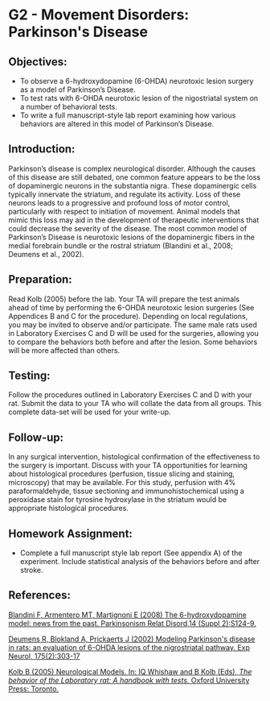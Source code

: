 # G2 - Movement Disorders: Parkinson's Disease

## Objectives:

* To observe a 6-hydroxydopamine \(6-OHDA\) neurotoxic lesion surgery as a model of Parkinson’s Disease.
* To test rats with 6-OHDA neurotoxic lesion of the nigostriatal system on a number of behavioral tests.
* To write a full manuscript-style lab report examining how various behaviors are altered in this model of Parkinson’s Disease.

## Introduction:

Parkinson’s disease is complex neurological disorder. Although the causes of this disease are still debated, one common feature appears to be the loss of dopaminergic neurons in the substantia nigra. These dopaminergic cells typically innervate the striatum, and regulate its activity. Loss of these neurons leads to a progressive and profound loss of motor control, particularly with respect to initiation of movement. Animal models that mimic this loss may aid in the development of therapeutic interventions that could decrease the severity of the disease. The most common model of Parkinson’s Disease is neurotoxic lesions of the dopaminergic fibers in the medial forebrain bundle or the rostral striatum \(Blandini et al., 2008; Deumens et al., 2002\).

## Preparation:

Read Kolb \(2005\) before the lab. Your TA will prepare the test animals ahead of time by performing the 6-OHDA neurotoxic lesion surgeries \(See Appendices B and C for the procedure\). Depending on local regulations, you may be invited to observe and/or participate. The same male rats used in Laboratory Exercises C and D will be used for the surgeries, allowing you to compare the behaviors both before and after the lesion. Some behaviors will be more affected than others.

## Testing:

Follow the procedures outlined in Laboratory Exercises C and D with your rat. Submit the data to your TA who will collate the data from all groups. This complete data-set will be used for your write-up.

## Follow-up:

In any surgical intervention, histological confirmation of the effectiveness to the surgery is important. Discuss with your TA opportunities for learning about histological procedures \(perfusion, tissue slicing and staining, microscopy\) that may be available. For this study, perfusion with 4% paraformaldehyde, tissue sectioning and immunohistochemical using a peroxidase stain for tyrosine hydroxylase in the striatum would be appropriate histological procedures.

## Homework Assignment:

* Complete a full manuscript style lab report \(See appendix A\) of the experiment.  Include statistical analysis of the behaviors before and after stroke.

## References:

[Blandini F, Armentero MT, Martignoni E (2008) The 6-hydroxydopamine model: news from the past. Parkinsonism Relat Disord,14 (Suppl 2):S124-9.](https://www.ncbi.nlm.nih.gov/pubmed/18595767)

[Deumens R, Blokland A, Prickaerts J (2002) Modeling Parkinson's disease in rats: an evaluation of 6-OHDA lesions of the nigrostriatal pathway. Exp Neurol, 175(2):303-17](https://www.ncbi.nlm.nih.gov/pubmed/12061862)

[Kolb B (2005) Neurological Models. In: IQ Whishaw and B Kolb (Eds), *The behavior of the Laboratory rat: A handbook with tests.* Oxford University Press: Toronto.](http://www.sociallearning.info/storage/pdf/lab%20rat%20handbook%20-%20social%20learning.pdf)
